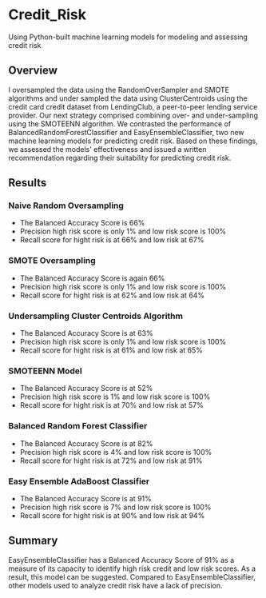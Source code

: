# Credit_Risk
Using Python-built machine learning models for modeling and assessing credit risk

## Overview
I oversampled the data using the RandomOverSampler and SMOTE algorithms and under sampled the data using ClusterCentroids using the credit card credit dataset from LendingClub, a peer-to-peer lending service provider. Our next strategy comprised combining over- and under-sampling using the SMOTEENN algorithm. We contrasted the performance of BalancedRandomForestClassifier and EasyEnsembleClassifier, two new machine learning models for predicting credit risk. Based on these findings, we assessed the models' effectiveness and issued a written recommendation regarding their suitability for predicting credit risk.

## Results

### Naive Random Oversampling
- The Balanced Accuracy Score is 66%
- Precision high risk score is only 1% and low risk score is 100%
- Recall score for hight risk is at 66% and low risk at 67%

### SMOTE Oversampling
- The Balanced Accuracy Score is again 66%
- Precision high risk score is only 1% and low risk score is 100%
- Recall score for hight risk is at 62% and low risk at 64%

### Undersampling Cluster Centroids Algorithm
- The Balanced Accuracy Score is at 63%
- Precision high risk score is only 1% and low risk score is 100%
- Recall score for hight risk is at 61% and low risk at 65%

### SMOTEENN Model
- The Balanced Accuracy Score is at 52%
- Precision high risk score is 1% and low risk score is 100%
- Recall score for hight risk is at 70% and low risk at 57%

### Balanced Random Forest Classifier
- The Balanced Accuracy Score is at 82%
- Precision high risk score is 4% and low risk score is 100%
- Recall score for hight risk is at 72% and low risk at 91%

### Easy Ensemble AdaBoost Classifier
- The Balanced Accuracy Score is at 91%
- Precision high risk score is 7% and low risk score is 100%
- Recall score for hight risk is at 90% and low risk at 94%

## Summary
EasyEnsembleClassifier has a Balanced Accuracy Score of 91% as a measure of its capacity to identify high risk credit and low risk scores. As a result, this model can be suggested. Compared to EasyEnsembleClassifier, other models used to analyze credit risk have a lack of precision.

